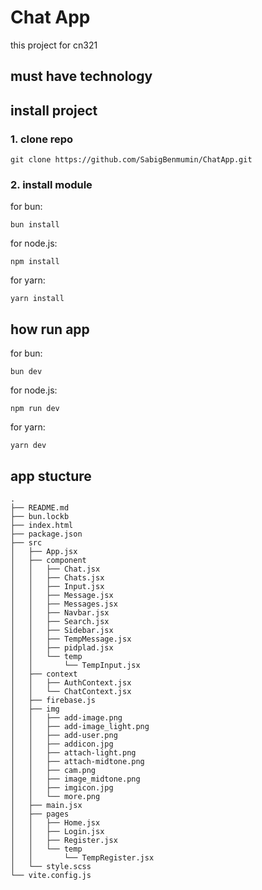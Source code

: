 # Chat App
this project for cn321

## must have technology

## install project
### 1. clone repo
```
git clone https://github.com/SabigBenmumin/ChatApp.git
```
### 2. install module
for bun:
```
bun install
```
for node.js:
```
npm install
```
for yarn:
```
yarn install
```

## how run app
for bun:
```
bun dev
```
for node.js:
```
npm run dev
```
for yarn:
```
yarn dev
```

## app stucture

```
.
├── README.md
├── bun.lockb
├── index.html
├── package.json
├── src
│   ├── App.jsx
│   ├── component
│   │   ├── Chat.jsx
│   │   ├── Chats.jsx
│   │   ├── Input.jsx
│   │   ├── Message.jsx
│   │   ├── Messages.jsx
│   │   ├── Navbar.jsx
│   │   ├── Search.jsx
│   │   ├── Sidebar.jsx
│   │   ├── TempMessage.jsx
│   │   ├── pidplad.jsx
│   │   └── temp
│   │       └── TempInput.jsx
│   ├── context
│   │   ├── AuthContext.jsx
│   │   └── ChatContext.jsx
│   ├── firebase.js
│   ├── img
│   │   ├── add-image.png
│   │   ├── add-image_light.png
│   │   ├── add-user.png
│   │   ├── addicon.jpg
│   │   ├── attach-light.png
│   │   ├── attach-midtone.png
│   │   ├── cam.png
│   │   ├── image_midtone.png
│   │   ├── imgicon.jpg
│   │   └── more.png
│   ├── main.jsx
│   ├── pages
│   │   ├── Home.jsx
│   │   ├── Login.jsx
│   │   ├── Register.jsx
│   │   └── temp
│   │       └── TempRegister.jsx
│   └── style.scss
└── vite.config.js
```
